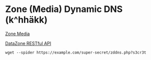 # Zone (Media) Dynamic DNS (k^hhäkk)

[Zone Media](https://www.zone.ee)

[DataZone RESTful API](https://help.zone.eu/index.php?/Knowledgebase/Article/View/220/0/datazone-restful-api)

```
wget --spider https://example.com/super-secret/zddns.php?s3cr3t
```
